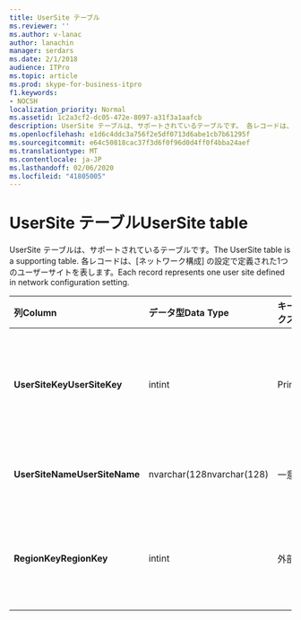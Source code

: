 ```yaml
---
title: UserSite テーブル
ms.reviewer: ''
ms.author: v-lanac
author: lanachin
manager: serdars
ms.date: 2/1/2018
audience: ITPro
ms.topic: article
ms.prod: skype-for-business-itpro
f1.keywords:
- NOCSH
localization_priority: Normal
ms.assetid: 1c2a3cf2-dc05-472e-8097-a31f3a1aafcb
description: UserSite テーブルは、サポートされているテーブルです。 各レコードは、[ネットワーク構成] の設定で定義された1つのユーザーサイトを表します。
ms.openlocfilehash: e1d6c4ddc3a756f2e5df0713d6abe1cb7b61295f
ms.sourcegitcommit: e64c50818cac37f3d6f0f96d0d4ff0f4bba24aef
ms.translationtype: MT
ms.contentlocale: ja-JP
ms.lasthandoff: 02/06/2020
ms.locfileid: "41805005"
---
```

# <a name="usersite-table"></a><span data-ttu-id="04001-104">UserSite テーブル</span><span class="sxs-lookup"><span data-stu-id="04001-104">UserSite table</span></span>
 
<span data-ttu-id="04001-105">UserSite テーブルは、サポートされているテーブルです。</span><span class="sxs-lookup"><span data-stu-id="04001-105">The UserSite table is a supporting table.</span></span> <span data-ttu-id="04001-106">各レコードは、[ネットワーク構成] の設定で定義された1つのユーザーサイトを表します。</span><span class="sxs-lookup"><span data-stu-id="04001-106">Each record represents one user site defined in network configuration setting.</span></span>
  
|<span data-ttu-id="04001-107">**列**</span><span class="sxs-lookup"><span data-stu-id="04001-107">**Column**</span></span>|<span data-ttu-id="04001-108">**データ型**</span><span class="sxs-lookup"><span data-stu-id="04001-108">**Data Type**</span></span>|<span data-ttu-id="04001-109">**キー/インデックス**</span><span class="sxs-lookup"><span data-stu-id="04001-109">**Key/Index**</span></span>|<span data-ttu-id="04001-110">**詳細**</span><span class="sxs-lookup"><span data-stu-id="04001-110">**Details**</span></span>|
|:-----|:-----|:-----|:-----|
|<span data-ttu-id="04001-111">**UserSiteKey**</span><span class="sxs-lookup"><span data-stu-id="04001-111">**UserSiteKey**</span></span> <br/> |<span data-ttu-id="04001-112">int</span><span class="sxs-lookup"><span data-stu-id="04001-112">int</span></span>  <br/> |<span data-ttu-id="04001-113">Primary</span><span class="sxs-lookup"><span data-stu-id="04001-113">Primary</span></span>  <br/> |<span data-ttu-id="04001-114">ユーザーサイトを識別する一意の番号です。</span><span class="sxs-lookup"><span data-stu-id="04001-114">Unique number identifying the user site.</span></span>  <br/> |
|<span data-ttu-id="04001-115">**UserSiteName**</span><span class="sxs-lookup"><span data-stu-id="04001-115">**UserSiteName**</span></span> <br/> |<span data-ttu-id="04001-116">nvarchar(128</span><span class="sxs-lookup"><span data-stu-id="04001-116">nvarchar(128)</span></span>  <br/> |<span data-ttu-id="04001-117">一意</span><span class="sxs-lookup"><span data-stu-id="04001-117">Unique</span></span>  <br/> |<span data-ttu-id="04001-118">ユーザーサイトの名前。</span><span class="sxs-lookup"><span data-stu-id="04001-118">User site's name.</span></span>  <br/> |
|<span data-ttu-id="04001-119">**RegionKey**</span><span class="sxs-lookup"><span data-stu-id="04001-119">**RegionKey**</span></span> <br/> |<span data-ttu-id="04001-120">int</span><span class="sxs-lookup"><span data-stu-id="04001-120">int</span></span>  <br/> |<span data-ttu-id="04001-121">外部</span><span class="sxs-lookup"><span data-stu-id="04001-121">Foreign</span></span>  <br/> |<span data-ttu-id="04001-122">[Region テーブル](region.md)から参照されます。</span><span class="sxs-lookup"><span data-stu-id="04001-122">Referenced from [Region table](region.md).</span></span>  <br/> |
   

